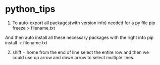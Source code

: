 # python_tips

1. To auto-export all packages(with version info) needed for a py file
pip freeze > filename.txt

And then auto install all these necessary packages with the right info
pip install -r filename.txt

2. shift + home from the end of line select the entire row and then we could use up arrow and down arrow to select multiple lines.
